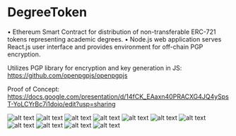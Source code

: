 # DegreeToken

• Ethereum Smart Contract for distribution of non-transferable ERC-721 tokens representing academic degrees.
• Node.js web application serves React.js user interface and provides environment for off-chain PGP encryption.

Utilizes PGP library for encryption and key generation in JS:
https://github.com/openpgpjs/openpgpjs


Proof of Concept:
https://docs.google.com/presentation/d/14fCK_EAaxn40PRACXG4JQ4ySpsT-YoLCYrBc7i1doio/edit?usp=sharing

![alt text](https://github.com/yu-jeffy/DegreeToken/blob/main/PoC/Slide1.jpg?raw=true)
![alt text](https://github.com/yu-jeffy/DegreeToken/blob/main/PoC/Slide2.jpg?raw=true)
![alt text](https://github.com/yu-jeffy/DegreeToken/blob/main/PoC/Slide3.jpg?raw=true)
![alt text](https://github.com/yu-jeffy/DegreeToken/blob/main/PoC/Slide4.jpg?raw=true)
![alt text](https://github.com/yu-jeffy/DegreeToken/blob/main/PoC/Slide5.jpg?raw=true)
![alt text](https://github.com/yu-jeffy/DegreeToken/blob/main/PoC/Slide6.jpg?raw=true)
![alt text](https://github.com/yu-jeffy/DegreeToken/blob/main/PoC/Slide7.jpg?raw=true)
![alt text](https://github.com/yu-jeffy/DegreeToken/blob/main/PoC/Slide8.jpg?raw=true)
![alt text](https://github.com/yu-jeffy/DegreeToken/blob/main/PoC/Slide9.jpg?raw=true)
![alt text](https://github.com/yu-jeffy/DegreeToken/blob/main/PoC/Slide10.jpg?raw=true)
![alt text](https://github.com/yu-jeffy/DegreeToken/blob/main/PoC/Slide11.jpg?raw=true)
